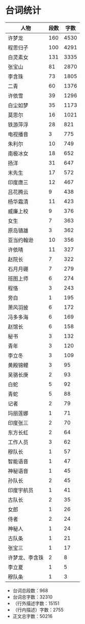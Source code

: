 # 台词统计

| 人物 | 段数 | 字数 |
|--|--|--|
| 许梦龙 | 160 | 4530 |
| 程思归子 | 100 | 4291 |
| 白灵素女 | 131 | 3335 |
| 张宝山 | 81 | 2870 |
| 李含珠 | 73 | 1805 |
| 二青 | 60 | 1376 |
| 许依雪 | 39 | 1296 |
| 白尘如梦 | 35 | 1173 |
| 莫思尔 | 16 | 1021 |
| 铁游萍浮 | 28 | 821 |
| 电视播音 | 3 | 775 |
| 朱利尔 | 10 | 749 |
| 南极冰女 | 18 | 652 |
| 扬洋 | 31 | 647 |
| 末先生 | 17 | 572 |
| 印度唐三 | 12 | 467 |
| 吕花腾云 | 9 | 438 |
| 杨华霜清 | 11 | 423 |
| 威廉上校 | 9 | 376 |
| 女生 | 7 | 363 |
| 原岛镇雄 | 3 | 362 |
| 亚当约翰逊 | 10 | 356 |
| 许依晴 | 11 | 327 |
| 赵院长 | 7 | 322 |
| 石月月硼 | 7 | 279 |
| 班图上师 | 6 | 274 |
| 程恪 | 3 | 243 |
| 旁白 | 1 | 195 |
| 萧风羽披 | 6 | 172 |
| 冯多多海 | 6 | 169 |
| 赵馆长 | 6 | 158 |
| 秘书 | 3 | 132 |
| 青年 | 3 | 120 |
| 李立冬 | 3 | 109 |
| 黄殿锦鲤 | 3 | 95 |
| 吴骆长庚 | 2 | 93 |
| 白蛇 | 5 | 92 |
| 青蛇 | 5 | 88 |
| 记者 | 2 | 79 |
| 玛丽莲娜 | 1 | 71 |
| 印度张三 | 2 | 70 |
| 东方长虹 | 2 | 64 |
| 工作人员 | 3 | 62 |
| 穆队长 | 1 | 57 |
| 智能语音 | 1 | 47 |
| 神秘语音 | 1 | 45 |
| 孙队长 | 2 | 45 |
| 印度宇航员 | 1 | 41 |
| 古队长 | 2 | 35 |
| 女郎 | 1 | 26 |
| 侍者 | 2 | 24 |
| 神秘人 | 1 | 24 |
| 古队条 | 1 | 21 |
| 张宝三 | 1 | 17 |
| 许梦龙、李含珠 | 2 | 8 |
| 李立夏 | 1 | 5 |
| 穆队条 | 1 | 3 |

* 台词总段数：968
* 台词总字数：32310
* （行外描述字数：15151
* （行内描述）字数：2755
* 正文总字数：50216
